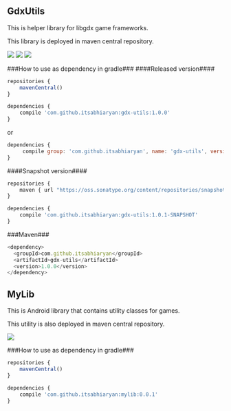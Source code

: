 ## GdxUtils ##

This is helper library for libgdx game frameworks.

This library is deployed in maven central repository.

[![](https://img.shields.io/badge/maven--central-1.0.0-blue.svg)](https://repo1.maven.org/maven2/com/github/itsabhiaryan/gdx-utils/1.0.0/gdx-utils-1.0.0.jar)
[![](https://img.shields.io/badge/jcenter-1.0.0-blue.svg)](http://jcenter.bintray.com/com/github/itsabhiaryan/gdx-utils/1.0.0/)
[![](https://img.shields.io/badge/snapshot-1.0.1-orange.svg)](https://oss.sonatype.org/content/repositories/snapshots/com/github/itsabhiaryan/gdx-utils/1.0.1-SNAPSHOT/gdx-utils-1.0.1-20160724.190533-1.jar)

###How to use as dependency in gradle###
####Released version####
```javascript
repositories {
    mavenCentral()
}
```
```javascript
dependencies {
    compile 'com.github.itsabhiaryan:gdx-utils:1.0.0'
}
```
or
```javascript
dependencies {
     compile group: 'com.github.itsabhiaryan', name: 'gdx-utils', version: '1.0.0'
}
```    

####Snapshot version####
```javascript
repositories {
    maven { url "https://oss.sonatype.org/content/repositories/snapshots/" }
}
```
```javascript
dependencies {
    compile 'com.github.itsabhiaryan:gdx-utils:1.0.1-SNAPSHOT'
}
```

###Maven###
```javascript
<dependency>
  <groupId>com.github.itsabhiaryan</groupId>
  <artifactId>gdx-utils</artifactId>
  <version>1.0.0</version>
</dependency>
```

## MyLib ##

This is Android library that contains utility classes for games.

This utility is also deployed in maven central repository.

[![](https://img.shields.io/badge/maven--central-0.0.1-blue.svg)](https://oss.sonatype.org/content/repositories/releases/com/github/itsabhiaryan/tools/1.1/tools-1.1.jar)

###How to use as dependency in gradle###
```javascript
repositories {
    mavenCentral()
}
```
```javascript
dependencies {
    compile 'com.github.itsabhiaryan:mylib:0.0.1'
}
```
